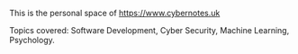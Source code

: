 This is the personal space of https://www.cybernotes.uk

Topics covered: Software Development, Cyber Security, Machine Learning, Psychology.